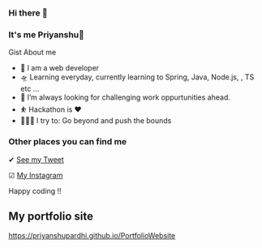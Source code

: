 ### Hi there 👋

### It's me Priyanshu👋

Gist About me

- 🎤 I am a web developer
- 🛸 Learning everyday, currently learning to Spring, Java, Node.js, , TS etc ...
- 🌋 I’m always looking for challenging work oppurtunities ahead.
- ⛹️‍ Hackathon is ❤
- 🧗🏾‍♀️ I try to: Go beyond and push the bounds

### Other places you can find me 

✔ [See my Tweet](https://twitter.com/Codegasmic_Guy)

☑ [My Instagram](https://www.instagram.com/codegasmic_guy/)

Happy coding !!

## My portfolio site

https://priyanshupardhi.github.io/PortfolioWebsite
